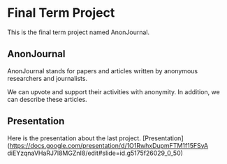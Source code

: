 # Final Term Project
This is the final term project named AnonJournal.

## AnonJournal
AnonJournal stands for papers and articles
written by anonymous researchers and journalists.

We can upvote and support their activities with anonymity.
In addition, we can describe these articles.

## Presentation

Here is the presentation about the last project.
[Presentation](https://docs.google.com/presentation/d/1O1RwhxDupmFTM1f15FSyA    diEYzqnaVHaRJ7l8MGZnI8/edit#slide=id.g5175f26029_0_50)


